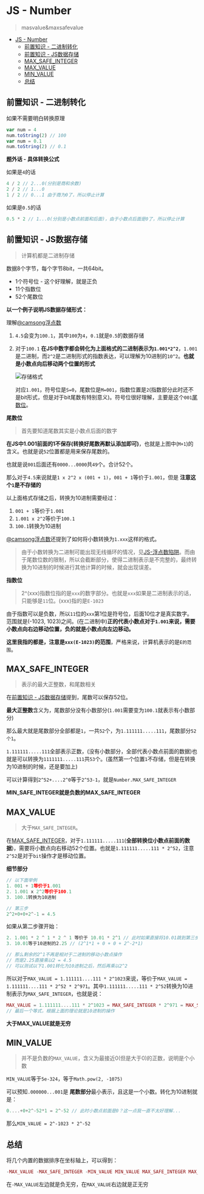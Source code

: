 # JS - Number
> masvalue&maxsafevalue

<!-- TOC -->

- [JS - Number](#js---number)
  - [前置知识 - 二进制转化](#前置知识---二进制转化)
  - [前置知识 - JS数据存储](#前置知识---js数据存储)
  - [MAX_SAFE_INTEGER](#max_safe_integer)
  - [MAX_VALUE](#max_value)
  - [MIN_VALUE](#min_value)
  - [总结](#总结)

<!-- /TOC -->

## 前置知识 - 二进制转化

如果不需要明白转换原理

```JavaScript
var num = 4
num.toString(2) // 100
var num = 0.1
num.toString(2) // 0.1
```

**题外话 - 具体转换公式**

如果是`4`的话

```JavaScript
4 / 2 // 2...0(分别是商和余数)
2 / 2 // 1...0
1 / 2 // 0...1 由于商为0了，所以停止计算
```

如果是`0.5`的话

```JavaScript
0.5 * 2 // 1...0(分别是小数点前面和后面)，由于小数点后面是0了，所以停止计算
```

## 前置知识 - JS数据存储

> 计算机都是二进制存储

数据8个字节，每个字节8bit，一共64bit。

* 1个符号位 - 这个好理解，就是正负
* 11个指数位
* 52个尾数位

**以一个例子说明JS数据存储形式：**

理解[@camsong浮点数](https://github.com/camsong/blog/issues/9)

1. `4.5`会变为`100.1`，其中`100`为`4`，`0.1`就是`0.5`的数据存储
2. 对于`100.1` **在JS中数字都会转化为上面格式的二进制表示为`1.001*2^2`**，`1.001`是二进制，而`2^2`是二进制形式的指数表达，可以理解为10进制的`10^2`。**也就是小数点向后移动两个位置的形式**

    ![存储格式](https://user-images.githubusercontent.com/948896/31601584-f65ed43e-b21f-11e7-8755-c99b48e5134c.png)

    对应`1.001`，符号位是`S=0`，尾数位是`M=001`，指数位置是`2`(指数部分此时还不是bit形式，但是对于bit尾数有特别意义)。符号位很好理解，主要是这个`001`[尾数位]()。
    
**尾数位**

> 首先要知道尾数其实是小数点后面的数字

**在JS中1.001前面的1不保存(转换好尾数再默认添加即可)**，也就是上图中(`M+1`)的含义。也就是说`52`位置都是用来保存尾数的。

也就是说`001`后面还有`0000...0000`共`49`个。合计52个。

那么对于`4.5`来说就是`1 x 2^2 x (001 + 1)`，`001 + 1`等价于`1.001`，但是 **注意这个`1`是不存储的**

以上面格式存储之后，转换为10进制需要经过：

1. `001 + 1`等价于`1.001`
2. `1.001 x 2^2`等价于`100.1`
3. `100.1`转换为10进制

[@camsong浮点数](https://github.com/camsong/blog/issues/9)还提到了如何将小数转换为`1.xxx`这样的格式。

> 由于小数转换为二进制可能出现无线循环的情况，见[JS-浮点数陷阱]()。而由于尾数位数的限制，所以会截断部分，使得二进制表示是不完整的，最终转换为10进制的时候进行其他计算的时候，就会出现误差。

**指数位**

> 2^(xxx)指数位指的是`xxx`的数字部分。也就是`xxx`如果是二进制表示的话，只能够是`11`位。(xxx)指的是`E-1023`

由于指数可以是负数，所以`11`位的`xxx`第1位是符号位，后面10位才是真实数字。范围就是(-1023, 1023)之间。(在二进制中)**正的代表小数点对于`1.001`来说，需要小数点向右边移动位置，负的就是小数点向左边移动。**

**这里我指的都是，注意是`xxx(E-1023)`的范围**，严格来说，计算机表示的是`E的范围`。

## MAX_SAFE_INTEGER

> 表示的最大正整数，和尾数相关

在[前置知识 - JS数据存储]()提到，尾数可以保存52位。

**最大正整数**含义为，尾数部分没有小数部分(`1.001`需要变为`100.1`就表示有小数部分)

那么最大就是尾数部分全部都是`1`，一共`52`个，为`1.111111.....111`，尾数部分`52个1`。

`1.111111.....111`全部表示正数，(没有小数部分，全部代表小数点前面的数据)也就是可以转换为`1111111.....111`共`53`个。(虽然第一个位置`1`不存储，但是在转换为10进制的时候，还是要加上)

可以计算得到`2^52+....2^0`等于`2^53-1`，就是`Number.MAX_SAFE_INTEGER`

**MIN_SAFE_INTEGER就是负数的MAX_SAFE_INTEGER**

## MAX_VALUE

> 大于`MAX_SAFE_INTEGER`。

在[MAX_SAFE_INTEGER]()，对于`1.111111.....111`(**全部转换位小数点前面的数据**)，需要将小数点向右移动52个位置。也就是`1.111111.....111 * 2^52`，注意`2^52`是对于`bit`操作才是移动位置。

**细节部分**

```JavaScript
// 以下面举例
1. 001 + 1等价于1.001
2. 1.001 x 2^2等价于100.1
3. 100.1转换为10进制

// 第三步
2^2+0+0+2^-1 = 4.5
```

如果从第二步骤开始：

```JavaScript
2. 1.001 * 2 ^ 1 * 2 ^ 1 等价于 10.01 * 2^1 // 此时如果直接将10.01跳到第三步
3. 10.01等于10进制的2.25 // (2^1*1 + 0 + 0 + 2^-2*1)

// 那么剩余的2^1不再是相对于二进制的移动小数点操作
// 而是2.25直接乘以2 = 4.5
// 可以测试以下1.001转化为10进制之后，然后再乘以2^2
```

所以对于`MAX_VALUE = 1.111111....111 * 2^1023`来说，等价于`MAX_VALUE = 1.111111....111 * 2^52 * 2^971`。其中`1.111111.....111 * 2^52`转换为10进制表示为`MAX_SAFE_INTEGER`，也就是说：

```JavaScript
MAX_VALUE = 1.111111....111 * 2^1023 = MAX_SAFE_INTEGER * 2^971 = MAX_SAFE_INTEGER * Math.pow(2, 971) 
// 最后一个等式，根据上面的理论就是10进制的操作
```

**大于MAX_VALUE就是无穷**

## MIN_VALUE

> 并不是负数的`MAX_VALUE`，含义为最接近0(但是大于0)的正数，说明是个小数

`MIN_VALUE`等于`5e-324`，等于`Math.pow(2, -1075)`

可以预知`.000000...001`是 **尾数部分**最小表示，且这是一个小数。转化为10进制就是：

```JavaScript
0....+0+2^-52*1 = 2^-52 // 此时小数点前面是0？这一点我一直不太好理解...
```

那么`MIN_VALUE = 2^-1023 * 2^-52`

## 总结

将几个内置的数据排序在坐标轴上，可以得到：

```JavaScript
-MAX_VALUE -MAX_SAFE_INTEGER -MIN_VALUE MIN_VALUE MAX_SAFE_INTEGER MAX_VALUE
```

在`-MAX_VALUE`左边就是负无穷，在`MAX_VALUE`右边就是正无穷

